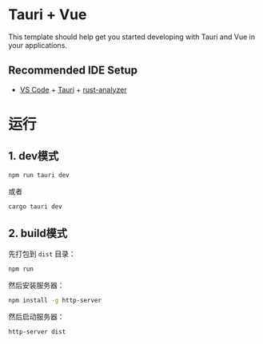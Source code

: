 # Tauri + Vue

This template should help get you started developing with Tauri and Vue in your applications.

## Recommended IDE Setup

- [VS Code](https://code.visualstudio.com/) + [Tauri](https://marketplace.visualstudio.com/items?itemName=tauri-apps.tauri-vscode) + [rust-analyzer](https://marketplace.visualstudio.com/items?itemName=rust-lang.rust-analyzer)

# 运行

## 1. dev模式
```bash
npm run tauri dev
```
或者
```bash
cargo tauri dev
```

## 2. build模式
先打包到 `dist` 目录：
```bash
npm run
```
然后安装服务器：
```bash
npm install -g http-server
```
然后启动服务器：
```bash
http-server dist
```